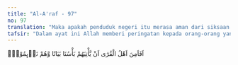 ```yaml
---
title: "Al-A'raf - 97"
no: 97
translation: "Maka apakah penduduk negeri itu merasa aman dari siksaan Kami yang datang malam hari ketika mereka sedang tidur?"
tafsir: "Dalam ayat ini Allah memberi peringatan kepada orang-orang yang ingkar, dalam bentuk suatu pertanyaan, \"Apakah penduduk negeri-negeri itu merasa aman ketika siksaan Kami kepada mereka datang di malam hari pada waktu mereka tidur?\" Maksudnya ialah bahwa azab Allah itu ditimpakan kepada mereka yang telah mendapatkan seruan para rasul tetapi mereka ingkar dan tidak menggunakan akalnya. Sebab seandainya mereka itu mau berpikir dan mengambil pelajaran dari peristiwa-peristiwa yang telah dialami oleh umat-umat yang terdahulu, akibat tenggelam dalam kenikmatan hidup sehingga mereka lupa kepada Allah yang memberikan nikmat, niscaya mereka akan merasa cemas tentang kemungkinan datangnya azab Allah kepada mereka. Kecemasan semacam itu, tentu akan mendorong mereka segera memperbaiki tingkah-laku, antara lain dengan menjauhkan diri dari segala macam kemusyrikan dan kemaksiatan, akan tetapi kenyataannya tidak demikian. Mereka bahkan merasa aman dan tidak mempunyai kekhawatiran sedikitpun akan datangnya siksa Allah kepada mereka. Hal ini tampak dari tingkah-laku mereka, yang terus tenggelam dalam kenikmatan, serta tetap dalam kemusyrikan dan bermacam-macam kemaksiatan kepada Allah."
---
```


اَفَاَمِنَ اَهْلُ الْقُرٰٓى اَنْ يَّأْتِيَهُمْ بَأْسُنَا بَيَاتًا وَّهُمْ نَاۤىِٕمُوْنَۗ
